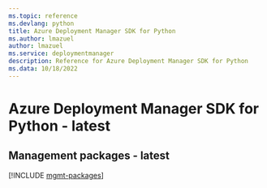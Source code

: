 ```yaml
---
ms.topic: reference
ms.devlang: python
title: Azure Deployment Manager SDK for Python
ms.author: lmazuel
author: lmazuel
ms.service: deploymentmanager
description: Reference for Azure Deployment Manager SDK for Python
ms.data: 10/18/2022
---
```

# Azure Deployment Manager SDK for Python - latest

## Management packages - latest
[!INCLUDE [mgmt-packages](deployment-manager-mgmt-index.md)]